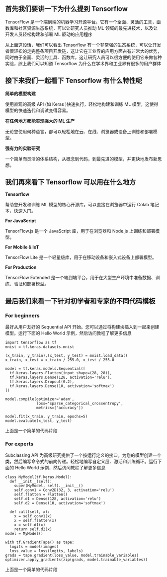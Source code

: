 ## 首先我们要讲一下为什么提到 Tensorflow

TensorFlow 是一个端到端的机器学习开源平台。它有一个全面、灵活的工具，函数库和社区资源生态系统，可以让研究人员推动 ML 领域的最先进技术，以及让开发人员轻松构建和部署 ML 驱动的应用程序

从上面这段话，我们可以看出 Tensorflow 有一个非常强的生态系统，可以让开发者很轻松的走完整条项目开发链，这让它在工业界的应用方面占有非常大的优势，同时由于全面、灵活的工具、函数库，这让研究人员可以很方便的使用它来做各种实验，综上我们可以知道 Tensorflow 为什么在学术界和工业界有很多的用户群体

## 接下来我们一起看下 Tensorflow 有什么特性呢

**简单的模型构建**

使用直观的高级 API (如 Keras )快速执行，轻松地构建和训练 ML 模型，这使得模型的快速迭代和调试变得容易。

**在任何地方都能实现强大的 ML 生产**

无论您使用何种语言，都可以轻松地在云、在线、浏览器或设备上训练和部署模型。

**强有力的实验研究**

一个简单而灵活的体系结构，从概念到代码，到最先进的模型，并更快地发布新思想。

## 我们再来看下 Tensorflow 可以用在什么地方

**Tensorflow**

帮助您开发和训练 ML 模型的核心开源库。可以直接在浏览器中运行 Colab 笔记本，快速入门。

**For JavaScript**

TensorFlow.js 是一个 JavaScript 库，用于在浏览器和 Node.js 上训练和部署模型。

**For Mobile & IoT**

TensorFlow Lite 是一个轻量级库，用于在移动设备和嵌入式设备上部署模型。

**For Production**

TensorFlow Extended 是一个端到端平台，用于在大型生产环境中准备数据、训练、验证和部署模型。

## 最后我们来看一下针对初学者和专家的不同代码模板

### For beginners

最好从用户友好的 Sequential API 开始。您可以通过将构建块插入到一起来创建模型。运行下面的 Hello World 示例，然后访问教程了解更多信息

```
import tensorflow as tf
mnist = tf.keras.datasets.mnist

(x_train, y_train),(x_test, y_test) = mnist.load_data()
x_train, x_test = x_train / 255.0, x_test / 255.0

model = tf.keras.models.Sequential([
  tf.keras.layers.Flatten(input_shape=(28, 28)),
  tf.keras.layers.Dense(128, activation='relu'),
  tf.keras.layers.Dropout(0.2),
  tf.keras.layers.Dense(10, activation='softmax')
])

model.compile(optimizer='adam',
              loss='sparse_categorical_crossentropy',
              metrics=['accuracy'])

model.fit(x_train, y_train, epochs=5)
model.evaluate(x_test, y_test)
```

上面是一个简单的代码片段

### For experts

Subclassing API 为高级研究提供了一个按运行定义的接口。为您的模型创建一个类，然后编写命令式的前向传递。轻松地编写自定义层、激活和训练循环。运行下面的 Hello World 示例，然后访问教程了解更多信息

```
class MyModel(tf.keras.Model):
  def __init__(self):
    super(MyModel, self).__init__()
    self.conv1 = Conv2D(32, 3, activation='relu')
    self.flatten = Flatten()
    self.d1 = Dense(128, activation='relu')
    self.d2 = Dense(10, activation='softmax')

  def call(self, x):
    x = self.conv1(x)
    x = self.flatten(x)
    x = self.d1(x)
    return self.d2(x)
model = MyModel()

with tf.GradientTape() as tape:
  logits = model(images)
  loss_value = loss(logits, labels)
grads = tape.gradient(loss_value, model.trainable_variables)
optimizer.apply_gradients(zip(grads, model.trainable_variables))
```

上面是一个简单的代码片段